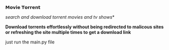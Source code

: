 𝗠𝗼𝘃𝗶𝗲 𝗧𝗼𝗿𝗿𝗲𝗻𝘁

**search and download torrent movies* and tv shows**

**Download torrents effortlessly without being redirected to malicous sites or refreshing the site multiple times to get a download link**


just run the main.py file

